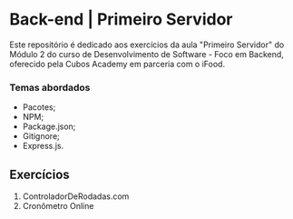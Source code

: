# Back-end | Primeiro Servidor

Este repositório é dedicado aos exercícios da aula "Primeiro Servidor" do Módulo 2 do curso de Desenvolvimento de Software - Foco em Backend, oferecido pela Cubos Academy em parceria com o iFood.

### Temas abordados

- Pacotes;
- NPM;
- Package.json;
- Gitignore;
- Express.js.

## Exercícios

1. ControladorDeRodadas.com
2. Cronômetro Online
